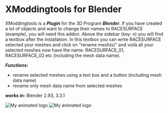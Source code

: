 # XModdingtools for Blender
XModdingtools is a ***Plugin*** for the 3D Program ***Blender***. 
If you have created a lot of objects and want to change their names to RACESURFACE (example), you will need this addon. Above the sidebar (key: n) you will find a textbox after the installation. In this textbox you can write RACESURFACE selected your meshes and click on "rename mesh(s)" and voilà all your selected meshes now have the name: RACESURFACE_01, RACESURFACE_02 etc (including the mesh data name).

***Functions:***
- rename selected meshes using a text box and a button (including mesh data name)
- rename only mesh data name from selected meshes 

***works in:*** Blender 2.93, 3.3.1

![My animated logo](pictures/pictures_01.gif)
![My animated logo](pictures/pictures_02.gif)
